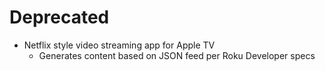 # Deprecated

* Netflix style video streaming app for Apple TV
  * Generates content based on JSON feed per Roku Developer specs
